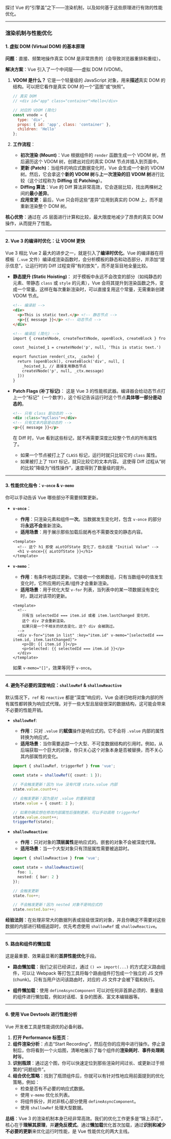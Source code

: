 探讨 Vue 的“引擎盖”之下——渲染机制，以及如何基于这些原理进行有效的性能优化。

---

### 渲染机制与性能优化

#### 1. 虚拟 DOM (Virtual DOM) 的基本原理

**问题**：直接、频繁地操作真实 DOM 是非常昂贵的（会导致浏览器重排和重绘）。

**解决方案**：Vue 引入了一个中间层——虚拟 DOM (VDOM)。

1.  **VDOM 是什么？** 它是一个轻量级的 JavaScript 对象，用来**描述**真实 DOM 的结构。可以把它看作是真实 DOM 的一个“蓝图”或“快照”。

    ```javascript
    // 真实 DOM
    // <div id="app" class="container">Hello</div>

    // 对应的 VDOM (简化)
    const vnode = {
      type: 'div',
      props: { id: 'app', class: 'container' },
      children: 'Hello'
    };
    ```

2.  **工作流程**：
    *   **初次渲染 (Mount)**：Vue 根据组件的 `render` 函数生成一个 VDOM 树，然后遍历这个 VDOM 树，创建出对应的真实 DOM 节点并插入到页面中。
    *   **更新 (Patch)**：当组件的响应式数据变化时，Vue 会生成一个新的 VDOM 树。然后，它会拿这个**新的 VDOM 树**与**上一次渲染的旧 VDOM 树**进行比较（这个过程称为 **Diffing** 或 **Patching**）。
    *   **Diffing 算法**：Vue 的 Diff 算法非常高效，它会逐层比较，找出两棵树之间的**最小差异**。
    *   **应用变更**：最后，Vue 只会将这些“差异”应用到真实的 DOM 上，而不是重新渲染整个 DOM 树。

**核心优势**：通过在 JS 层面进行计算和比较，最大限度地减少了昂贵的真实 DOM 操作，从而提升了性能。

---

#### 2. Vue 3 的编译时优化：让 VDOM 更快

Vue 3 相比 Vue 2 最大的进步之一，就是引入了**编译时优化**。Vue 的编译器在将模板（`.vue` 文件）编译成渲染函数时，会分析模板的静态和动态部分，并添加“提示信息”，让运行时的 Diff 过程变得“有的放矢”，而不是盲目地全量比较。

*   **静态提升 (Static Hoisting)**：
    对于模板中永远不会改变的部分（如纯静态的元素、带静态 `class` 或 `style` 的元素），Vue 会将其提升到渲染函数之外，变成一个常量。这样在每次重新渲染时，可以直接复用这个常量，无需重新创建 VDOM 节点。

    ```html
    <!-- 编译前 -->
    <div>
      <p>This is static text.</p> <!-- 静态节点 -->
      <p>{{ message }}</p> <!-- 动态节点 -->
    </div>
    
    <!-- 编译后 (简化) -->
    import { createVNode, createTextVNode, openBlock, createBlock } from 'vue'

    const _hoisted_1 = createVNode('p', null, 'This is static text.')

    export function render(_ctx, _cache) {
      return (openBlock(), createBlock('div', null, [
        _hoisted_1, // 直接复用静态节点
        createVNode('p', null, _ctx.message)
      ]))
    }
    ```

*   **Patch Flags (补丁标记)**：
    这是 Vue 3 的性能核武器。编译器会给动态节点打上一个“标记”（一个数字），这个标记告诉运行时这个节点**具体哪一部分是动态的**。

    ```html
    <!-- 只有 class 是动态的 -->
    <div :class="myClass"></div>
    <!-- 只有文本内容是动态的 -->
    <p>{{ message }}</p>
    ```
    在 Diff 时，Vue 看到这些标记，就不再需要深度比较整个节点的所有属性了。
    *   如果一个节点被打上了 `CLASS` 标记，运行时就只比较它的 `class` 属性。
    *   如果被打上了 `TEXT` 标记，就只比较它的文本内容。
    这使得 Diff 过程从“树的比较”降级为“线性操作”，速度得到了数量级的提升。

---

#### 3. 性能优化指令：`v-once` & `v-memo`

你可以手动告诉 Vue 哪些部分不需要频繁更新。

*   **`v-once`**：
    *   **作用**：只渲染元素和组件**一次**。当数据发生变化时，包含 `v-once` 的部分将**永远不会**重新渲染。
    *   **适用场景**：用于展示那些加载后就再也不需要改变的静态内容。

    ```vue
    <template>
      <!-- 这个 h1 即使 aLotOfState 变化了，也永远是 "Initial Value" -->
      <h1 v-once>{{ aLotOfState }}</h1>
    </template>
    ```

*   **`v-memo`**：
    *   **作用**：有条件地跳过更新。它接收一个依赖数组，只有当数组中的值发生变化时，它所应用的元素/组件才会重新渲染。
    *   **适用场景**：用于优化大型 `v-for` 列表，当列表中的某一项数据没有变化时，跳过对该项的更新。

    ```vue
    <template>
      <!-- 
        只有当 selectedId === item.id 或者 item.lastChanged 变化时，
        这个 div 才会重新渲染。
        如果只是一个不相关的状态变化，这个 div 会被跳过。
      -->
      <div v-for="item in list" :key="item.id" v-memo="[selectedId === item.id, item.lastChanged]">
        <p>ID: {{ item.id }}</p>
        <p>Selected: {{ selectedId === item.id }}</p>
      </div>
    </template>
    ```
    如果 `v-memo="[]"`，效果等同于 `v-once`。

---

#### 4. 避免不必要的深度响应：`shallowRef` & `shallowReactive`

默认情况下，`ref` 和 `reactive` 都是“深度”响应的，Vue 会递归地将对象内部的所有属性都转换为响应式代理。对于一些大型且层级很深的数据结构，这可能会带来不必要的性能开销。

*   **`shallowRef`**:
    *   **作用**：只对 `.value` 的**赋值**操作是响应式的。它不会将 `.value` 内部的属性转换为响应式。
    *   **适用场景**：当你需要追踪一个大型、不可变数据结构的引用时。例如，从后端获取一个巨大的对象，你只关心这个对象本身是否被替换，而不关心其内部属性的变化。

    ```typescript
    import { shallowRef, triggerRef } from 'vue';

    const state = shallowRef({ count: 1 });

    // 不会触发更新！因为 Vue 没有代理 state.value 内部
    state.value.count++; 

    // 会触发更新！因为是对 .value 的重新赋值
    state.value = { count: 2 }; 
    
    // 如果你确实想在修改内部属性后强制更新，可以手动调用 triggerRef
    state.value.count++;
    triggerRef(state);
    ```

*   **`shallowReactive`**:
    *   **作用**：只对对象的**顶层属性**是响应式的。嵌套的对象不会被深度代理。
    *   **适用场景**：当一个大型对象只有顶层属性需要被追踪时。

    ```typescript
    import { shallowReactive } from 'vue';
    
    const state = shallowReactive({
      foo: 1,
      nested: { bar: 2 }
    });
    
    // 会触发更新
    state.foo++; 
    
    // 不会触发更新！因为 nested 对象不是响应式的
    state.nested.bar++;
    ```

**经验法则**：在处理非常大的数据列表或层级很深的对象，并且你确定不需要对这些数据的内部进行精细追踪时，优先考虑使用 `shallowRef` 或 `shallowReactive`。

---

#### 5. 路由和组件的懒加载

这是最重要、效果最显著的**首屏性能优化**手段。

*   **路由懒加载**：我们之前已经讲过，通过 `() => import(...)` 的方式定义路由组件，可以让 Webpack 等打包工具将每个路由组件打包成一个独立的 JS 文件 (chunk)。只有当用户访问该路由时，对应的 JS 文件才会被下载和执行。

*   **组件懒加载**：使用 `defineAsyncComponent` 可以对任何非首屏必须的、重量级的组件进行懒加载，例如对话框、复杂的图表、富文本编辑器等。

---

#### 6. 使用 Vue Devtools 进行性能分析

Vue 开发者工具是性能调优的必备利器。

1.  **打开 Performance 标签页**：
2.  **组件渲染分析**：点击“Start Recording”，然后在你的应用中进行操作。停止录制后，你将看到一个火焰图，清晰地展示了每个组件的**渲染耗时**、**事件处理耗时**等。
3.  **识别瓶颈**：通过这个图，你可以快速定位到那些渲染时间过长、或更新过于频繁的“问题组件”。
4.  **结合优化策略**：找到了瓶颈组件后，你就可以有针对性地应用前面提到的优化策略，例如：
    *   检查是否有不必要的响应式数据。
    *   使用 `v-memo` 优化长列表。
    *   将组件拆分，并对非核心部分使用 `defineAsyncComponent`。
    *   使用 `shallowRef` 处理大型数据。

**总结**：Vue 3 的渲染机制本身已经非常高效。我们的优化工作更多是“锦上添花”，核心在于**理解其原理**，并**避免反模式**。通过**懒加载**优化首次加载，通过**识别和减少不必要的更新**来优化运行时性能，是 Vue 性能优化的两大主线。